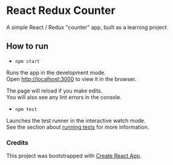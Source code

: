 # React Redux Counter 
A simple React / Redux "counter" app, built as a learning project

## How to run

- `npm start`

Runs the app in the development mode.<br>
Open [http://localhost:3000](http://localhost:3000) to view it in the browser.

The page will reload if you make edits.<br>
You will also see any lint errors in the console.

- `npm test`

Launches the test runner in the interactive watch mode.<br>
See the section about [running tests](https://facebook.github.io/create-react-app/docs/running-tests) for more information.

### Credits

This project was bootstrapped with [Create React App](https://github.com/facebook/create-react-app).